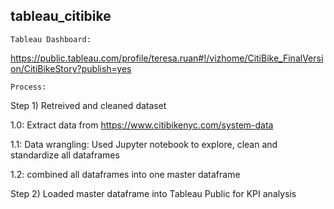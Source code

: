 ## tableau_citibike
```
Tableau Dashboard: 
```
https://public.tableau.com/profile/teresa.ruan#!/vizhome/CitiBike_FinalVersion/CitiBikeStory?publish=yes

```
Process:
```
Step 1) Retreived and cleaned dataset

1.0: Extract data from https://www.citibikenyc.com/system-data

1.1: Data wrangling:  Used Jupyter notebook to explore, clean and standardize all dataframes

1.2: combined all dataframes into one master dataframe


Step 2) Loaded master dataframe into Tableau Public for KPI analysis 
